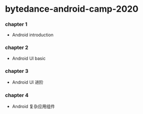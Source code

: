 # bytedance-android-camp-2020
### chapter 1
- Android introduction

### chapter 2
- Android UI basic

### chapter 3
- Android UI 进阶

### chapter 4
- Android 复杂应用组件
